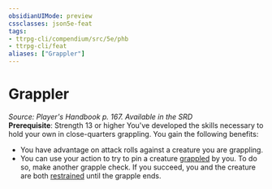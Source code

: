 ```yaml
---
obsidianUIMode: preview
cssclasses: json5e-feat
tags:
- ttrpg-cli/compendium/src/5e/phb
- ttrpg-cli/feat
aliases: ["Grappler"]
---
```

# Grappler
*Source: Player's Handbook p. 167. Available in the <span title='Systems Reference Document (5.1)'>SRD</span>*  
**Prerequisite**: Strength 13 or higher
You've developed the skills necessary to hold your own in close-quarters grappling. You gain the following benefits:

- You have advantage on attack rolls against a creature you are grappling.  
- You can use your action to try to pin a creature [grappled](3-Mechanics/CLI/rules/conditions.md#Grappled) by you. To do so, make another grapple check. If you succeed, you and the creature are both [restrained](3-Mechanics/CLI/rules/conditions.md#Restrained) until the grapple ends.